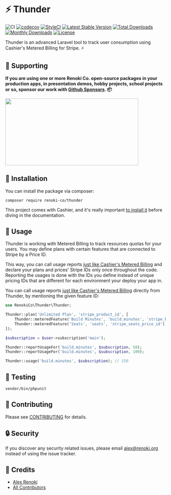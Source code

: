 ⚡ Thunder
==========

![CI](https://github.com/renoki-co/thunder/workflows/CI/badge.svg?branch=master)
[![codecov](https://codecov.io/gh/renoki-co/thunder/branch/master/graph/badge.svg)](https://codecov.io/gh/renoki-co/thunder/branch/master)
[![StyleCI](https://github.styleci.io/repos/425555174/shield?branch=master)](https://github.styleci.io/repos/425555174)
[![Latest Stable Version](https://poser.pugx.org/renoki-co/thunder/v/stable)](https://packagist.org/packages/renoki-co/thunder)
[![Total Downloads](https://poser.pugx.org/renoki-co/thunder/downloads)](https://packagist.org/packages/renoki-co/thunder)
[![Monthly Downloads](https://poser.pugx.org/renoki-co/thunder/d/monthly)](https://packagist.org/packages/renoki-co/thunder)
[![License](https://poser.pugx.org/renoki-co/thunder/license)](https://packagist.org/packages/renoki-co/thunder)

Thunder is an advanced Laravel tool to track user consumption using Cashier's Metered Billing for Stripe. ⚡

## 🤝 Supporting

**If you are using one or more Renoki Co. open-source packages in your production apps, in presentation demos, hobby projects, school projects or so, sponsor our work with [Github Sponsors](https://github.com/sponsors/rennokki). 📦**

[<img src="https://github-content.s3.fr-par.scw.cloud/static/45.jpg" height="210" width="418" />](https://github-content.renoki.org/github-repo/45)

## 🚀 Installation

You can install the package via composer:

```bash
composer require renoki-co/thunder
```

This project comes with Cashier, and it's really important [to install it](https://laravel.com/docs/8.x/billing#installation) before diving in the documentation.

## 🙌 Usage

Thunder is working with Metered Billing to track resources quotas for your users. You may define plans with certain features that are connected to Stripe by a Price ID.

This way, you can call usage reports [just like Cashier's Metered Billing](https://laravel.com/docs/8.x/billing#metered-billing) and declare your plans and prices' Stripe IDs only once throughout the code. Reporting the usages is done with the IDs you define instead of unique pricing IDs that are different for each environment your deploy your app in.

You can call usage reports [just like Cashier's Metered Billing](https://laravel.com/docs/8.x/billing#metered-billing) directly from Thunder, by mentioning the given feature ID:

```php
use RenokiCo\Thunder\Thunder;

Thunder::plan('Unlimited Plan', 'stripe_product_id', [
    Thunder::meteredFeature('Build Minutes', 'build.minutes', 'stripe_build_minutes_price_id'),
    Thunder::meteredFeature('Seats', 'seats', 'stripe_seats_price_id'),
]);

$subscription = $user->subscription('main');

Thunder::reportUsageFor('build.minutes', $subscription, 50);
Thunder::reportUsageFor('build.minutes', $subscription, 100);

Thunder::usage('build.minutes', $subscription); // 150
```

## 🐛 Testing

``` bash
vendor/bin/phpunit
```

## 🤝 Contributing

Please see [CONTRIBUTING](CONTRIBUTING.md) for details.

## 🔒  Security

If you discover any security related issues, please email alex@renoki.org instead of using the issue tracker.

## 🎉 Credits

- [Alex Renoki](https://github.com/rennokki)
- [All Contributors](../../contributors)
